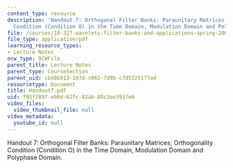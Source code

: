 ```yaml
---
content_type: resource
description: 'Handout 7: Orthogonal Filter Banks: Paraunitary Matrices; Orthogonality
  Condition (Condition O) in the Time Domain, Modulation Domain and Polyphase Domain.'
file: /courses/18-327-wavelets-filter-banks-and-applications-spring-2003/f95f7897eb0d62fc82ab88c3ae3937e6_Handout7.pdf
file_type: application/pdf
learning_resource_types:
- Lecture Notes
ocw_type: OCWFile
parent_title: Lecture Notes
parent_type: CourseSection
parent_uid: cb486913-197d-c062-7d9b-c7d5225177ad
resourcetype: Document
title: Handout7.pdf
uid: f95f7897-eb0d-62fc-82ab-88c3ae3937e6
video_files:
  video_thumbnail_file: null
video_metadata:
  youtube_id: null
---
```

Handout 7: Orthogonal Filter Banks: Paraunitary Matrices; Orthogonality Condition (Condition O) in the Time Domain, Modulation Domain and Polyphase Domain.

